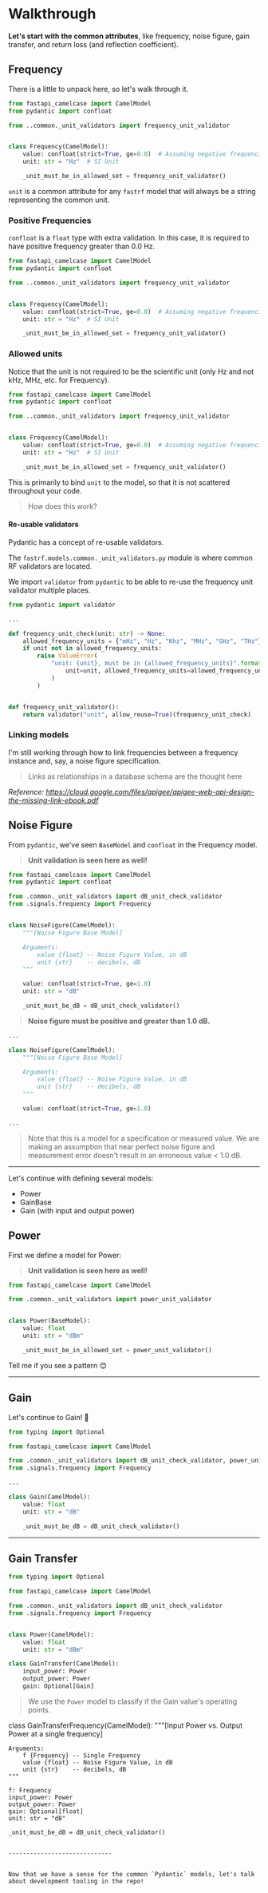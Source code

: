 # Walkthrough

**Let's start with the common attributes**, like frequency, noise figure, gain transfer, and return loss (and reflection coefficient).

## Frequency

There is a little to unpack here, so let's walk through it.

```Python hl_lines="7"
from fastapi_camelcase import CamelModel
from pydantic import confloat

from ..common._unit_validators import frequency_unit_validator


class Frequency(CamelModel):
    value: confloat(strict=True, ge=0.0)  # Assuming negative frequencies are not needed
    unit: str = "Hz"  # SI Unit

    _unit_must_be_in_allowed_set = frequency_unit_validator()

```

`unit` is a common attribute for any `fastrf` model that will always be a string representing the common unit.

### Positive Frequencies

`confloat` is a `float` type with extra validation.  In this case, it is required to have positive frequency greater than 0.0 Hz.

```Python hl_lines="8"
from fastapi_camelcase import CamelModel
from pydantic import confloat

from ..common._unit_validators import frequency_unit_validator


class Frequency(CamelModel):
    value: confloat(strict=True, ge=0.0)  # Assuming negative frequencies are not needed
    unit: str = "Hz"  # SI Unit

    _unit_must_be_in_allowed_set = frequency_unit_validator()

```

### Allowed units

Notice that the unit is not required to be the scientific unit (only Hz and not kHz, MHz, etc. for Frequency).

```Python hl_lines="9 10 11"
from fastapi_camelcase import CamelModel
from pydantic import confloat

from ..common._unit_validators import frequency_unit_validator


class Frequency(CamelModel):
    value: confloat(strict=True, ge=0.0)  # Assuming negative frequencies are not needed
    unit: str = "Hz"  # SI Unit

    _unit_must_be_in_allowed_set = frequency_unit_validator()

```

This is primarily to bind `unit` to the model, so that it is not scattered throughout your code.

> How does this work?

#### Re-usable validators

Pydantic has a concept of re-usable validators.

The `fastrf.models.common._unit_validators.py` module is where common RF validators are located.

We import `validator` from `pydantic` to be able to re-use the frequency unit validator multiple places.

```Python hl_lines=" 1 6"
from pydantic import validator

...

def frequency_unit_check(unit: str) -> None:
    allowed_frequency_units = {"mHz", "Hz", "Khz", "MHz", "GHz", "THz"}
    if unit not in allowed_frequency_units:
        raise ValueError(
            "unit: {unit}, must be in {allowed_frequency_units}".format(
                unit=unit, allowed_frequency_units=allowed_frequency_units
            )
        )


def frequency_unit_validator():
    return validator("unit", allow_reuse=True)(frequency_unit_check)
```

### Linking models

I'm still working through how to link frequencies between a frequency instance and, say, a noise figure specification.

> Links as relationships in a database schema are the thought here

*Reference: <https://cloud.google.com/files/apigee/apigee-web-api-design-the-missing-link-ebook.pdf>*

## Noise Figure

From `pydantic`, we've seen `BaseModel` and `confloat` in the Frequency model.

> **Unit validation is seen here as well!**

```python hl_lines="4 13 17 19"
from fastapi_camelcase import CamelModel
from pydantic import confloat

from .common._unit_validators import dB_unit_check_validator
from .signals.frequency import Frequency


class NoiseFigure(CamelModel):
    """[Noise Figure Base Model]

    Arguments:
        value {float} -- Noise Figure Value, in dB
        unit {str}    -- decibels, dB
    """

    value: confloat(strict=True, ge=1.0)
    unit: str = "dB"

    _unit_must_be_dB = dB_unit_check_validator()
```

> **Noise figure must be positive and greater than 1.0 dB.**

```python hl_lines="3 11"
...

class NoiseFigure(CamelModel):
    """[Noise Figure Base Model]

    Arguments:
        value {float} -- Noise Figure Value, in dB
        unit {str}    -- decibels, dB
    """

    value: confloat(strict=True, ge=1.0)

...
```

> Note that this is a model for a specification or measured value.  We are making an assumption that near perfect noise figure and measurement error doesn't result in an erroneous value < 1.0 dB.

-----------------------------

Let's continue with defining several models:

* Power
* GainBase
* Gain (with input and output power)

## Power

First we define a model for Power:

> **Unit validation is seen here as well!**

```Python hl_lines="6 10"
from fastapi_camelcase import CamelModel

from .common._unit_validators import power_unit_validator


class Power(BaseModel):
    value: float
    unit: str = "dBm"

    _unit_must_be_in_allowed_set = power_unit_validator()

```

Tell me if you see a pattern 😊

-----------------------------

## Gain

Let's continue to Gain! 🎉

```Python hl_lines="10 16 23"
from typing import Optional

from fastapi_camelcase import CamelModel

from .common._unit_validators import dB_unit_check_validator, power_unit_validator
from .signals.frequency import Frequency

...

class Gain(CamelModel):
    value: float
    unit: str = "dB"

    _unit_must_be_dB = dB_unit_check_validator()

```
-----------------------------

## Gain Transfer

```Python hl_lines="9 10 11  13 23 24"
from typing import Optional

from fastapi_camelcase import CamelModel

from .common._unit_validators import dB_unit_check_validator
from .signals.frequency import Frequency


class Power(CamelModel):
    value: float
    unit: str = "dBm"

class GainTransfer(CamelModel):
    input_power: Power
    output_power: Power
    gain: Optional[Gain]
```

> We use the `Power` model to classify if the Gain value's operating points.


class GainTransferFrequency(CamelModel):
    """[Input Power vs. Output Power at a single frequency]

    Arguments:
        f {Frequency} -- Single Frequency
        value {float} -- Noise Figure Value, in dB
        unit {str}    -- decibels, dB
    """

    f: Frequency
    input_power: Power
    output_power: Power
    gain: Optional[float]
    unit: str = "dB"

    _unit_must_be_dB = dB_unit_check_validator()
```

-----------------------------


Now that we have a sense for the common `Pydantic` models, let's talk about development tooling in the repo!
